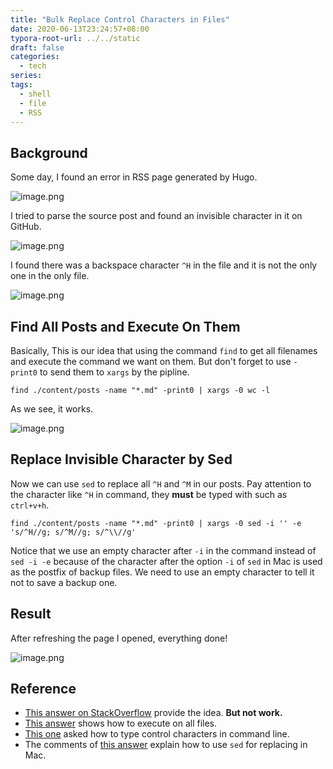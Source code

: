 ```yaml
---
title: "Bulk Replace Control Characters in Files"
date: 2020-06-13T23:24:57+08:00
typora-root-url: ../../static
draft: false
categories:
  - tech
series:
tags:
  - shell
  - file
  - RSS
---
```

## Background

Some day, I found an error in RSS page generated by Hugo.


![image.png](/images/bulk-replace-control-characters-in-files.assets/1559796599860-e71c6a94-818f-48f4-baba-a80f1d76ba9b.png)


I tried to parse the source post and found an invisible character in it on GitHub.

![image.png](/images/bulk-replace-control-characters-in-files.assets/1559796715692-063e1faf-9883-4ce4-a3ce-ea8e576069b7.png)


I found there was a backspace character `^H` in the file and it is not the only one in the only file.


![image.png](/images/bulk-replace-control-characters-in-files.assets/1559796907886-63c6e956-89bb-408a-98dd-3ac1cbcab8ab.png)

## Find All Posts and Execute On Them


Basically, This is our idea that using the command `find` to get all filenames and execute the command we want on them. But don't forget to use `-print0` to send them to `xargs` by the pipline.


```shell
find ./content/posts -name "*.md" -print0 | xargs -0 wc -l
```


As we see, it works.


![image.png](/images/bulk-replace-control-characters-in-files.assets/1559798019861-7250e7d1-ceb5-4b66-bc9e-45f8c89d022e.png)

## Replace Invisible Character by Sed


Now we can use `sed` to replace all `^H` and `^M` in our posts. Pay attention to the character like `^H` in command, they **must** be typed with such as `ctrl+v+h`.


```shell
find ./content/posts -name "*.md" -print0 | xargs -0 sed -i '' -e 's/^H//g; s/^M//g; s/^\\//g'
```


Notice that we use an empty character after `-i`  in the command instead of `sed -i -e` because of the character after the option `-i` of `sed` in Mac is used as the postfix of backup files. We need to use an empty character to tell it not to save a backup one.

## Result


After refreshing the page I opened, everything done!


![image.png](/images/bulk-replace-control-characters-in-files.assets/1559800359769-1ae9738b-5bcc-427e-97dd-6544ca320cf8.png)

## Reference


- [This answer on StackOverflow](https://stackoverflow.com/a/54416545/6522746) provide the idea. **But not work.**
- [This answer](https://stackoverflow.com/a/11650301/6522746) shows how to execute on all files.
- [This one](https://stackoverflow.com/a/13180357/6522746) asked how to type control characters in command line.
- The comments of [this answer](https://stackoverflow.com/a/13180336/6522746) explain how to use `sed` for replacing in Mac.




